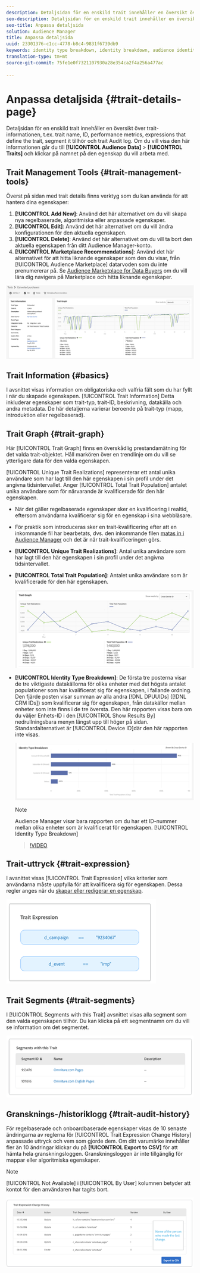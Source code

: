 ```yaml
---
description: Detaljsidan för en enskild trait innehåller en översikt över information som trait name, ID, performance metrics, expressions som definierar trait, segments som den tillhör och trait Audit log. Om du vill visa den här informationen går du till Målgruppsdata > Traits och klickar på namnet på den trait du vill arbeta med.
seo-description: Detaljsidan för en enskild trait innehåller en översikt över information som trait name, ID, performance metrics, expressions som definierar trait, segments som den tillhör och trait Audit log. Om du vill visa den här informationen går du till Målgruppsdata > Traits och klickar på namnet på den trait som du vill arbeta med.
seo-title: Anpassa detaljsida
solution: Audience Manager
title: Anpassa detaljsida
uuid: 23301376-c1cc-4778-b8c4-9831f6739db9
keywords: identity type breakdown, identity breakdown, audience identity reporting
translation-type: tm+mt
source-git-commit: 75fe1e0f7321107930a28e354ca2f4a256a477ac

---
```



# Anpassa detaljsida {#trait-details-page}

Detaljsidan för en enskild trait innehåller en översikt över trait-informationen, t.ex. trait name, ID, performance metrics, expressions that define the trait, segment it tillhör och trait Audit log. Om du vill visa den här informationen går du till **[!UICONTROL Audience Data]** > **[!UICONTROL Traits]** och klickar på namnet på den egenskap du vill arbeta med.

## Trait Management Tools {#trait-management-tools}

Överst på sidan med trait details finns verktyg som du kan använda för att hantera dina egenskaper:

1. **[!UICONTROL Add New]**: Använd det här alternativet om du vill skapa nya regelbaserade, algoritmiska eller anpassade egenskaper.
2. **[!UICONTROL Edit]**: Använd det här alternativet om du vill ändra konfigurationen för den aktuella egenskapen.
3. **[!UICONTROL Delete]**: Använd det här alternativet om du vill ta bort den aktuella egenskapen från ditt Audience Manager-konto.
4. **[!UICONTROL Marketplace Recommendations]**: Använd det här alternativet för att hitta liknande egenskaper som den du visar, från [!UICONTROL Audience Marketplace] datarvoden som du inte prenumererar på. Se [Audience Marketplace for Data Buyers](../audience-marketplace/marketplace-data-buyers/marketplace-data-buyers.md) om du vill lära dig navigera på Marketplace och hitta liknande egenskaper.

![grundläggande information](assets/basic-trait-information.png)

## Trait Information {#basics}

I avsnittet visas information om obligatoriska och valfria fält som du har fyllt i när du skapade egenskapen. [!UICONTROL Trait Information] Detta inkluderar egenskaper som trait-typ, trait-ID, beskrivning, datakälla och andra metadata. De här detaljerna varierar beroende på trait-typ (mapp, introduktion eller regelbaserad).

## Trait Graph {#trait-graph}

Här [!UICONTROL Trait Graph] finns en överskådlig prestandamätning för det valda trait-objektet. Håll markören över en trendlinje om du vill se ytterligare data för den valda egenskapen.

[!UICONTROL Unique Trait Realizations] representerar ett antal unika användare som har lagt till den här egenskapen i sin profil under det angivna tidsintervallet. Anger [!UICONTROL Total Trait Population] antalet unika användare som för närvarande är kvalificerade för den här egenskapen.

* När det gäller regelbaserade egenskaper sker en kvalificering i realtid, eftersom användarna kvalificerar sig för en egenskap i sina webbläsare.
* För praktik som introduceras sker en trait-kvalificering efter att en inkommande fil har bearbetats, dvs. den inkommande filen [matas in i Audience Manager](../../faq/faq-inbound-data-ingestion.md) och det är när trait-kvalificeringen görs.
* **[!UICONTROL Unique Trait Realizations]**: Antal unika användare som har lagt till den här egenskapen i sin profil under det angivna tidsintervallet.
* **[!UICONTROL Total Trait Population]**: Antalet unika användare som är kvalificerade för den här egenskapen.

   ![trait-graph](assets/trait-summary.png)

* **[!UICONTROL Identity Type Breakdown]**: De första tre posterna visar de tre viktigaste datakällorna för olika enheter med det högsta antalet populationer som har kvalificerat sig för egenskapen, i fallande ordning. Den fjärde posten visar summan av alla andra [!DNL DPUUIDs] ([!DNL CRM IDs]) som kvalificerar sig för egenskapen, från datakällor mellan enheter som inte finns i de tre översta. Den här rapporten visas bara om du väljer Enhets-ID i den [!UICONTROL Show Results By] nedrullningsbara menyn längst upp till höger på sidan. Standardalternativet är [!UICONTROL Device ID]där den här rapporten inte visas.

   ![trait-graph](assets/trait-identity.png)

   >[!NOTE]
   >
   >Audience Manager visar bara rapporten om du har ett ID-nummer mellan olika enheter som är kvalificerat för egenskapen. [!UICONTROL Identity Type Breakdown]

   >[!VIDEO](https://video.tv.adobe.com/v/27977/)

## Trait-uttryck {#trait-expression}

I avsnittet visas [!UICONTROL Trait Expression] vilka kriterier som användarna måste uppfylla för att kvalificera sig för egenskapen. Dessa regler anges när du [skapar eller redigerar en egenskap](../../features/traits/about-trait-builder.md).

![](assets/traitExpression.png)

## Trait Segments {#trait-segments}

I [!UICONTROL Segments with this Trait] avsnittet visas alla segment som den valda egenskapen tillhör. Du kan klicka på ett segmentnamn om du vill se information om det segmentet.

![](assets/traitSegments.png)

## Gransknings-/historiklogg {#trait-audit-history}

För regelbaserade och onboardbaserade egenskaper visas de 10 senaste ändringarna av reglerna för [!UICONTROL Trait Expression Change History] anpassade uttryck och vem som gjorde dem. Om ditt varumärke innehåller fler än 10 ändringar klickar du på **[!UICONTROL Export to CSV]** för att hämta hela granskningsloggen. Granskningsloggen är inte tillgänglig för mappar eller algoritmiska egenskaper.

>[!NOTE]
>
>[!UICONTROL Not Available] i [!UICONTROL By User] kolumnen betyder att kontot för den användaren har tagits bort.

![](assets/traitHistory.png)